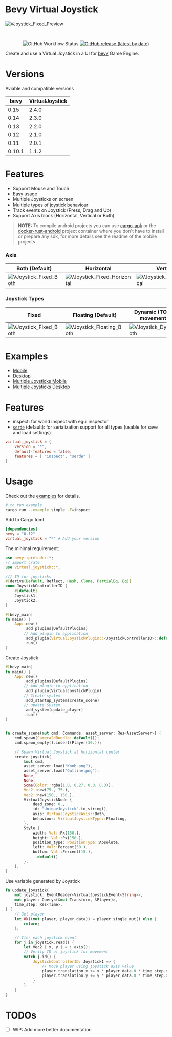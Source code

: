 # Bevy Virtual Joystick
![VJoystick_Fixed_Preview](https://user-images.githubusercontent.com/56278796/230562577-e173e567-5b61-402e-929d-3d3172b0da83.gif)

</br>
<p align="center">
    <img alt="GitHub Workflow Status" src="https://img.shields.io/github/actions/workflow/status/SergioRibera/virtual_joystick/ci.yml?label=ci&style=flat-square">
    <a href="https://crates.io/crates/virtual_joystick"><img alt="GitHub release (latest by date)" src="https://img.shields.io/crates/v/virtual_joystick"></a>
</p>

Create and use a Virtual Joystick in a UI for [bevy](https://bevyengine.org/) Game Engine.

# Versions
Aviable and compatible versions

|  bevy  | VirtualJoystick |
|--------|-----------------|
|  0.15  |      2.4.0      |
|  0.14  |      2.3.0      |
|  0.13  |      2.2.0      |
|  0.12  |      2.1.0      |
|  0.11  |      2.0.1      |
| 0.10.1 |      1.1.2      |

# Features
- Support Mouse and Touch
- Easy usage
- Multiple Joysticks on screen
- Multiple types of joystick behaviour
- Track events on Joystick (Press, Drag and Up)
- Support Axis block (Horizontal, Vertical or Both)

> **NOTE:** To compile android projects you can use [cargo-apk](https://crates.io/crates/cargo-apk) or the [docker-rust-android](https://github.com/SergioRibera/docker-rust-android) project container where you don't have to install or prepare any sdk, for more details see the readme of the mobile projects

### Axis
| Both (Default)                                                                                                                 | Horizontal                                                                                                                           | Vertical                                                                                                                           |
|--------------------------------------------------------------------------------------------------------------------------------|--------------------------------------------------------------------------------------------------------------------------------------|------------------------------------------------------------------------------------------------------------------------------------|
| ![VJoystick_Fixed_Both](https://user-images.githubusercontent.com/56278796/230561082-fc8ceb4f-0d7d-47f8-b4b8-64cdf3d713b9.gif) | ![VJoystick_Fixed_Horizontal](https://user-images.githubusercontent.com/56278796/230561186-76dba677-f7c6-41b2-9ce7-5a347f5ce480.gif) | ![VJoystick_Fixed_Vertical](https://user-images.githubusercontent.com/56278796/230561212-1b2a66a2-4fc0-456a-bfbe-5d0c89e2cd3d.gif) |

### Joystick Types
| Fixed                                                                                                                          | Floating (Default)                                                                                                                | Dynamic (TODO: Fix movement feel)                                                                                                |
|--------------------------------------------------------------------------------------------------------------------------------|-----------------------------------------------------------------------------------------------------------------------------------|----------------------------------------------------------------------------------------------------------------------------------|
| ![VJoystick_Fixed_Both](https://user-images.githubusercontent.com/56278796/230561082-fc8ceb4f-0d7d-47f8-b4b8-64cdf3d713b9.gif) | ![VJoystick_Floating_Both](https://user-images.githubusercontent.com/56278796/230561292-b9bcc015-17fc-4ef5-9a65-2ce8cc69f073.gif) | ![VJoystick_Dynamic_Both](https://user-images.githubusercontent.com/56278796/230561327-3aeb4c1a-f3ee-49e4-84a9-4872f2c261e3.gif) |

# Examples
- [Mobile](./examples/simple_mobile)
- [Desktop](./examples/simple.rs)
- [Multiple Joysticks Mobile](./examples/multiple_joysticks_mobile)
- [Multiple Joysticks Desktop](./examples/multiple.rs)

# Features
- inspect: for world inspect with egui inspector
- [`serde`](https://serde.rs) (default): for serialization support for all types (usable for save and load settings)

```toml
virtual_joystick = {
    version = "*",
    default-features = false,
    features = [ "inspect", "serde" ]
}
```

# Usage
Check out the [examples](./examples) for details.

```sh
# to run example
cargo run --example simple -F=inspect
```

Add to Cargo.toml
```toml
[dependencies]
bevy = "0.12"
virtual_joystick = "*" # Add your version
```

The minimal requirement:
```rust
use bevy::prelude::*;
// import crate
use virtual_joystick::*;

/// ID for joysticks
#[derive(Default, Reflect, Hash, Clone, PartialEq, Eq)]
enum JoystickControllerID {
    #[default]
    Joystick1,
    Joystick2,
}

#[bevy_main]
fn main() {
    App::new()
        .add_plugins(DefaultPlugins)
        // Add plugin to application
        .add_plugin(VirtualJoystickPlugin::<JoystickControllerID>::default())
        .run()
}
```

Create Joystick
```rust
#[bevy_main]
fn main() {
    App::new()
        .add_plugins(DefaultPlugins)
        // Add plugin to application
        .add_plugin(VirtualJoystickPlugin)
        // Create system
        .add_startup_system(create_scene)
        // update System
        .add_system(update_player)
        .run()
}


fn create_scene(mut cmd: Commands, asset_server: Res<AssetServer>) {
    cmd.spawn(Camera2dBundle::default());
    cmd.spawn_empty().insert(Player(30.));

    // Spawn Virtual Joystick at horizontal center
    create_joystick(
        &mut cmd,
        asset_server.load("Knob.png"),
        asset_server.load("Outline.png"),
        None,
        None,
        Some(Color::rgba(1.0, 0.27, 0.0, 0.3)),
        Vec2::new(75., 75.),
        Vec2::new(150., 150.),
        VirtualJoystickNode {
            dead_zone: 0.,
            id: "UniqueJoystick".to_string(),
            axis: VirtualJoystickAxis::Both,
            behaviour: VirtualJoystickType::Floating,
        },
        Style {
            width: Val::Px(150.),
            height: Val::Px(150.),
            position_type: PositionType::Absolute,
            left: Val::Percent(50.),
            bottom: Val::Percent(15.),
            ..default()
        },
    );
}
```

Use variable generated by Joystick
```rust
fn update_joystick(
    mut joystick: EventReader<VirtualJoystickEvent<String>>,
    mut player: Query<(&mut Transform, &Player)>,
    time_step: Res<Time>,
) {
    // Get player
    let Ok((mut player, player_data)) = player.single_mut() else {
        return;
    };

    // Iter each joystick event
    for j in joystick.read() {
        let Vec2 { x, y } = j.axis();
        // Verify ID of joystick for movement
        match j.id() {
            JoystickControllerID::Joystick1 => {
                // Move player using joystick axis value
                player.translation.x += x * player_data.0 * time_step.delta_secs();
                player.translation.y += y * player_data.0 * time_step.delta_secs();
            }
        }
    }
}
```

# TODOs
- [ ] WIP: Add more better documentation
